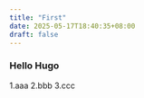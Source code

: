 ```yaml
---
title: "First"
date: 2025-05-17T18:40:35+08:00
draft: false
---
```


### Hello Hugo
1.aaa
2.bbb
3.ccc
